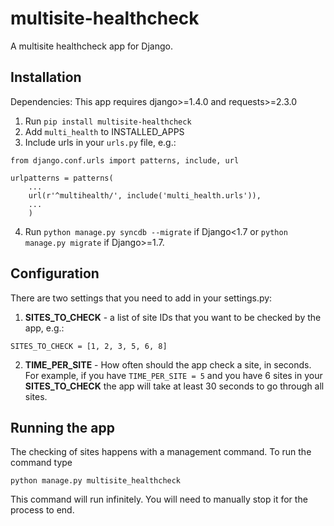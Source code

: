 # multisite-healthcheck
A multisite healthcheck app for Django.

Installation
------------

Dependencies:
This app requires django>=1.4.0 and requests>=2.3.0

1. Run ``` pip install multisite-healthcheck ```
2. Add ``` multi_health ``` to INSTALLED_APPS
3. Include urls in your ``` urls.py ``` file, e.g.:
```
from django.conf.urls import patterns, include, url

urlpatterns = patterns(
    ...
    url(r'^multihealth/', include('multi_health.urls')),
    ...
    )
```
4. Run ``` python manage.py syncdb --migrate ``` if Django<1.7 or
``` python manage.py migrate ``` if Django>=1.7.


Configuration
-------------

There are two settings that you need to add in your settings.py:

1. **SITES_TO_CHECK** - a list of site IDs that you want to be checked by the app, e.g.:
```
SITES_TO_CHECK = [1, 2, 3, 5, 6, 8]
```
2. **TIME_PER_SITE** - How often should the app check a site, in seconds.
For example, if you have ``` TIME_PER_SITE = 5 ``` and you have 6 sites in your **SITES_TO_CHECK**
the app will take at least 30 seconds to go through all sites.


Running the app
---------------

The checking of sites happens with a management command. To run the command type
```
python manage.py multisite_healthcheck
```

This command will run infinitely. You will need to manually stop it for the process to end.


